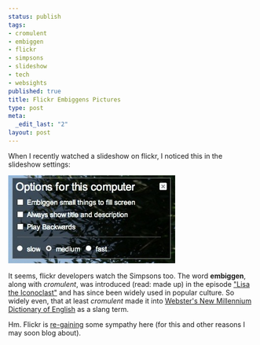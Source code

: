 ```yaml
--- 
status: publish
tags: 
- cromulent
- embiggen
- flickr
- simpsons
- slideshow
- tech
- websights
published: true
title: Flickr Embiggens Pictures
type: post
meta: 
  _edit_last: "2"
layout: post
---
```

When I recently watched a slideshow on flickr, I noticed this in the slideshow settings:

<img src="/media/wp/2008/08/embiggen.jpg" alt="" title="Flickr: embiggen small things" width="340" height="179" class="alignnone size-full wp-image-1464" />

It seems, flickr developers watch the Simpsons too. The word <strong>embiggen</strong>, along with <em>cromulent</em>, was introduced (read: made up) in the episode <a href="http://en.wikipedia.org/wiki/Lisa_the_Iconoclast">"Lisa the Iconoclast"</a> and has since been widely used in popular culture. So widely even, that at least <em>cromulent</em> made it into <a href="http://dictionary.reference.com/search?q=cromulent">Webster's New Millennium Dictionary of English</a> as a slang term.

Hm. Flickr is <a href="http://fredericiana.com/2007/07/01/ipernity-yay-flickr-nay/">re-gaining</a> some sympathy here (for this and other reasons I may soon blog about).
